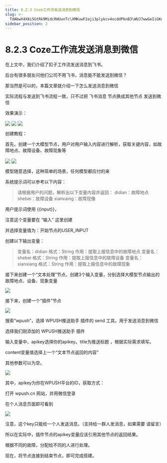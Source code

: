 ```yaml
---
title: 8.2.3 Coze工作流发送消息到微信
slug: >-
  TdAbwX4X8i5GtRk9MidcRHUunTc\XMKuwF2aji3plykcv4xcddPknB3\WUJ7wwGeIiGKoRki3LLciX3xnZc
sidebar_position: 2
---
```



# 8.2.3 Coze工作流发送消息到微信

在上文中，我们介绍了扣子工作流发送消息到飞书。

后台有很多朋友问他们公司不用飞书，消息能不能发送到微信？

那当然是可以的，本篇文章就介绍一下怎么发送消息到微信

实际流程与发送到飞书流程一致，只不过把 飞书消息 节点换成其他节点 发送到微信

效果演示：

<img src="/assets/MSKZbwyNKo40IyxZ8pCcYBTqngM.png" src-width="432" src-height="283" align="center"/>

<img src="/assets/FeC7bBG76o64h0xxPuRcTFfCnrb.png" src-width="1220" src-height="368" align="center"/>

<img src="/assets/YStHbejsOo1gEAxmljPcbb8andh.png" src-width="1220" src-height="594" align="center"/>

创建教程：

首先，创建一个大模型节点，用户对用户输入内容进行解析，获取关键内容，如故障地点、故障设备、故障现象等

<img src="/assets/X1thb89CHoxOnlxmpWGcAUdunaf.png" src-width="439" src-height="763" align="center"/>

<img src="/assets/Vho0bCvKBo3L6CxW9ZKcBX9Uneh.png" src-width="420" src-height="625" align="center"/>

模型随意选择，这种简单的场景，任何模型都应付的来

系统提示词可以参考以下内容：

> 请根据用户的问题，解析出以下变量内容并返回：
> didian：故障地点
> shebei：故障设备
> xianxaing：故障现像

用户提示词使用  {{input}}，

注意这个变量要在 “输入” 这里创建

并选择变量值为：开始节点的USER_INPUT

创建以下输出变量：

> 变量名：didian 格式：String  作用：提取上报信息中的故障地点
> 变量名：shebei 格式：String  作用：提取上报信息中的故障设备
> 变量名：xianxiang 格式：String  作用：提取上报信息中的故障现象

接下来创建一个“文本处理”节点，创建3个输入变量，分别选择大模型节点输出的故障地点、设备、现象变量

<img src="/assets/WkjAbJHhXo2tWExuroucMk8dnle.png" src-width="445" src-height="667" align="center"/>

接下来，创建一个“插件”节点

<img src="/assets/B2GAbK8SnorwPrx7EWQcxOH6nLU.png" src-width="1920" src-height="869" align="center"/>

搜索“wpush”，选择 WPUSH推送助手 插件的 send 工具。用于发送消息到微信

选择我们刚添加的 WPUSH推送助手 插件

输入变量中，apikey选择你的apikey。title为推送标题 ，根据实际需求填写。

content变量值选择上一个“文本节点返回的内容”

其他参数可以为空。

<img src="/assets/HbVkbCo6uoDbppx7Q2JcCLdLnZb.png" src-width="430" src-height="676" align="center"/>

其中，apikey为你在WPUSH平台的ID，获取方式：

打开 wpush.cn 网站，并用微信登录

在个人消息页面即可看到

<img src="/assets/R3cCbSE3ZoEteTxcqBLcdNTvnMf.png" src-width="1920" src-height="869" align="center"/>

注意，这个key只能给一个人发送消息。（支持给一群人发消息，如果需要 请留言）

所以在实际中，插件节点的apikey变量应该引用其他节点的返回结果。

根据不同的故障，分配给不同的人进行处理。

现在，将节点连接到结束节点，即可完成搭建。

